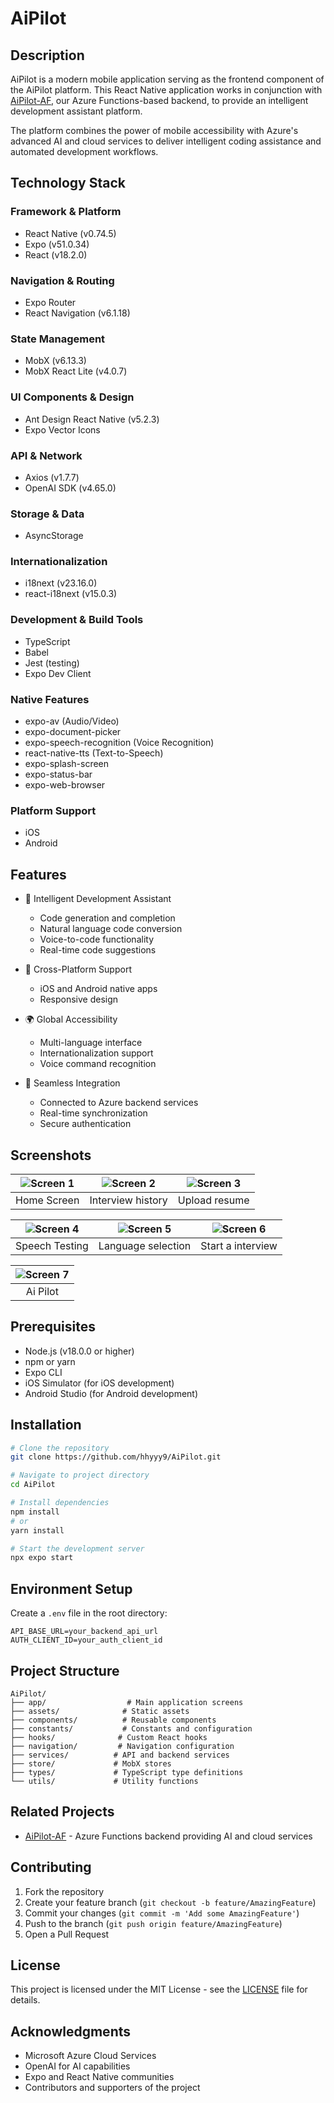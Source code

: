 # AiPilot

## Description
AiPilot is a modern mobile application serving as the frontend component of the AiPilot platform. This React Native application works in conjunction with [AiPilot-AF](https://github.com/hhyyy9/AiPilot-AF), our Azure Functions-based backend, to provide an intelligent development assistant platform.

The platform combines the power of mobile accessibility with Azure's advanced AI and cloud services to deliver intelligent coding assistance and automated development workflows.

## Technology Stack
### Framework & Platform
- React Native (v0.74.5)
- Expo (v51.0.34)
- React (v18.2.0)

### Navigation & Routing
- Expo Router
- React Navigation (v6.1.18)

### State Management
- MobX (v6.13.3)
- MobX React Lite (v4.0.7)

### UI Components & Design
- Ant Design React Native (v5.2.3)
- Expo Vector Icons

### API & Network
- Axios (v1.7.7)
- OpenAI SDK (v4.65.0)

### Storage & Data
- AsyncStorage

### Internationalization
- i18next (v23.16.0)
- react-i18next (v15.0.3)

### Development & Build Tools
- TypeScript
- Babel
- Jest (testing)
- Expo Dev Client

### Native Features
- expo-av (Audio/Video)
- expo-document-picker
- expo-speech-recognition (Voice Recognition)
- react-native-tts (Text-to-Speech)
- expo-splash-screen
- expo-status-bar
- expo-web-browser

### Platform Support
- iOS
- Android

## Features
- 🎯 Intelligent Development Assistant
  - Code generation and completion
  - Natural language code conversion
  - Voice-to-code functionality
  - Real-time code suggestions

- 📱 Cross-Platform Support
  - iOS and Android native apps
  - Responsive design

- 🌍 Global Accessibility
  - Multi-language interface
  - Internationalization support
  - Voice command recognition

- 🔄 Seamless Integration
  - Connected to Azure backend services
  - Real-time synchronization
  - Secure authentication

## Screenshots
| ![Screen 1](screenshots/screen-shot-1.png) | ![Screen 2](screenshots/screen-shot-2.png) | ![Screen 3](screenshots/screen-shot-3.png) |
|:---:|:---:|:---:|
| Home Screen | Interview history | Upload resume |

| ![Screen 4](screenshots/screen-shot-4.png) | ![Screen 5](screenshots/screen-shot-5.png) | ![Screen 6](screenshots/screen-shot-6.png) |
|:---:|:---:|:---:|
| Speech Testing | Language selection | Start a interview |

| ![Screen 7](screenshots/screen-shot-7.png) |
|:---:|
| Ai Pilot |

## Prerequisites
- Node.js (v18.0.0 or higher)
- npm or yarn
- Expo CLI
- iOS Simulator (for iOS development)
- Android Studio (for Android development)

## Installation
```bash
# Clone the repository
git clone https://github.com/hhyyy9/AiPilot.git

# Navigate to project directory
cd AiPilot

# Install dependencies
npm install
# or
yarn install

# Start the development server
npx expo start
```

## Environment Setup
Create a `.env` file in the root directory:
```env
API_BASE_URL=your_backend_api_url
AUTH_CLIENT_ID=your_auth_client_id
```

## Project Structure
```
AiPilot/
├── app/                  # Main application screens
├── assets/              # Static assets
├── components/          # Reusable components
├── constants/           # Constants and configuration
├── hooks/              # Custom React hooks
├── navigation/         # Navigation configuration
├── services/          # API and backend services
├── store/             # MobX stores
├── types/             # TypeScript type definitions
└── utils/             # Utility functions
```

## Related Projects
- [AiPilot-AF](https://github.com/hhyyy9/AiPilot-AF) - Azure Functions backend providing AI and cloud services

## Contributing
1. Fork the repository
2. Create your feature branch (`git checkout -b feature/AmazingFeature`)
3. Commit your changes (`git commit -m 'Add some AmazingFeature'`)
4. Push to the branch (`git push origin feature/AmazingFeature`)
5. Open a Pull Request

## License
This project is licensed under the MIT License - see the [LICENSE](LICENSE) file for details.

## Acknowledgments
- Microsoft Azure Cloud Services
- OpenAI for AI capabilities
- Expo and React Native communities
- Contributors and supporters of the project